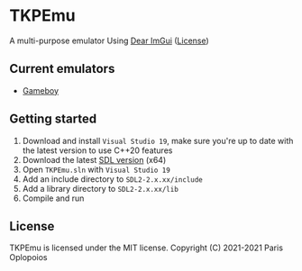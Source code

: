 # TKPEmu
A multi-purpose emulator
Using [Dear ImGui](https://github.com/ocornut/imgui) ([License](https://raw.githubusercontent.com/ocornut/imgui/master/LICENSE.txt))

## Current emulators
- [Gameboy](https://github.com/OFFTKP/TKPEmu/tree/master/TKPEmu/Gameboy)

## Getting started
1. Download and install `Visual Studio 19`, make sure you're up to date with the latest version to use C++20 features
2. Download the latest [SDL version](https://www.libsdl.org/download-2.0.php) (x64)
3. Open `TKPEmu.sln` with `Visual Studio 19`
4. Add an include directory to `SDL2-2.x.xx/include`
5. Add a library directory to `SDL2-2.x.xx/lib`
6. Compile and run

## License
TKPEmu is licensed under the MIT license. Copyright (C) 2021-2021 Paris Oplopoios
